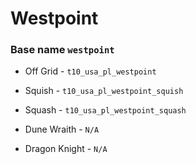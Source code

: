 
# Westpoint 
### Base name `westpoint`
 
 - Off Grid - `t10_usa_pl_westpoint`

 - Squish -  `t10_usa_pl_westpoint_squish`

 - Squash - `t10_usa_pl_westpoint_squash`

 - Dune Wraith - `N/A`

 - Dragon Knight - `N/A`
